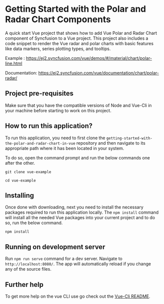 # Getting Started with the Polar and Radar Chart Components 

A quick start Vue project that shows how to add Vue Polar and Radar Chart component of Syncfusion to a Vue project. This project also includes a code snippet to render the Vue radar and polar charts with basic features like data markers, series plotting types, and tooltips.

Example : https://ej2.syncfusion.com/vue/demos/#/material/chart/polar-line.html  

Documentation: https://ej2.syncfusion.com/vue/documentation/chart/polar-radar/ 

## Project pre-requisites

Make sure that you have the compatible versions of Node and Vue-Cli in your machine before starting to work on this project.

## How to run this application?

To run this application, you need to first clone the `getting-started-with-the-polar-and-radar-chart-in-vue` repository and then navigate to its appropriate path where it has been located in your system.

To do so, open the command prompt and run the below commands one after the other.

```
git clone vue-example

cd vue-example
```

## Installing

Once done with downloading, next you need to install the necessary packages required to run this application locally. The `npm install` command will install all the needed Vue packages into your current project and to do so, run the below command.

```
npm install
```

## Running on development server

Run `npm run serve` command for a dev server. Navigate to `http://localhost:8080/`. The app will automatically reload if you change any of the source files.

## Further help

To get more help on the vue CLI use go check out the [Vue-Cli README](https://github.com/vuejs/vue-cli/blob/master/README.md).

